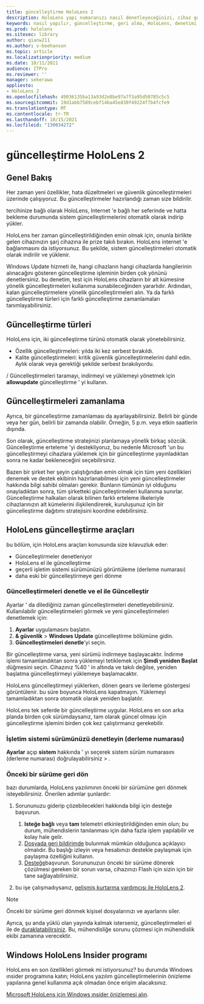 ```yaml
---
title: güncelleştirme HoloLens 2
description: HoloLens yapı numaranızı nasıl denetleyeceğinizi, cihaz güncelleştirmeleriyle güncel tutmaya, ınsiders programına katılmayı ve güncelleştirmeleri geri almayı öğrenin.
keywords: nasıl yapılır, güncelleştirme, geri alma, HoloLens, denetimi oluşturma, derleme numarası
ms.prod: hololens
ms.sitesec: library
author: qianw211
ms.author: v-beehanson
ms.topic: article
ms.localizationpriority: medium
ms.date: 10/11/2021
audience: ITPro
ms.reviewer: ''
manager: sekerawa
appliesto:
- HoloLens 2
ms.openlocfilehash: 49036135ba13a93d2e8be97a7f3a95d50785c5c5
ms.sourcegitcommit: 19d1abb7589cebf14ba45e830f49224f7b4fcfe9
ms.translationtype: MT
ms.contentlocale: tr-TR
ms.lasthandoff: 10/15/2021
ms.locfileid: "130034272"
---
```

# <a name="update-hololens-2"></a>güncelleştirme HoloLens 2

## <a name="overview"></a>Genel Bakış

Her zaman yeni özellikler, hata düzeltmeleri ve güvenlik güncelleştirmeleri üzerinde çalışıyoruz. Bu güncelleştirmeler hazırlandığı zaman size bildirilir.

tercihinize bağlı olarak HoloLens, Internet 'e bağlı her seferinde ve hatta bekleme durumunda sistem güncelleştirmelerini otomatik olarak indirip yükler.

HoloLens her zaman güncelleştirildiğinden emin olmak için, onunla birlikte gelen cihazınızın şarj cihazına ile prize takılı bırakın. HoloLens internet 'e bağlanmasını da istiyorsunuz. Bu şekilde, sistem güncelleştirmeleri otomatik olarak indirilir ve yüklenir. 

Windows Update hizmeti ile, hangi cihazların hangi cihazlarda hangilerinin alınacağını gösteren güncelleştirme işleminin birden çok yönünü denetlersiniz. bu denetim, test için HoloLens cihazların bir alt kümesine yönelik güncelleştirmeleri kullanıma sunabileceğinden yararlıdır. Ardından, kalan güncelleştirmelere yönelik güncelleştirmeleri alın. Ya da farklı güncelleştirme türleri için farklı güncelleştirme zamanlamaları tanımlayabilirsiniz.

## <a name="types-of-updates"></a>Güncelleştirme türleri

HoloLens için, iki güncelleştirme türünü otomatik olarak yönetebilirsiniz.

- Özellik güncelleştirmeleri: yılda iki kez serbest bırakıldı.
- Kalite güncelleştirmeleri: kritik güvenlik güncelleştirmelerini dahil edin. Aylık olarak veya gerektiği şekilde serbest bırakılıyordu.

 / Güncelleştirmeleri taramayı, indirmeyi ve yüklemeyi yönetmek için **allowupdate** güncelleştirme ' yi kullanın. 

## <a name="scheduling-updates"></a>Güncelleştirmeleri zamanlama

Ayrıca, bir güncelleştirme zamanlaması da ayarlayabilirsiniz. Belirli bir günde veya her gün, belirli bir zamanda olabilir. Örneğin, 5 p.m. veya etkin saatlerin dışında.

Son olarak, güncelleştirme stratejinizi planlamaya yönelik birkaç sözcük. Güncelleştirme erteleme 'yi destekliyoruz, bu nedenle Microsoft 'un bu güncelleştirmeyi cihazlara yüklemek için bir güncelleştirme yayınladıktan sonra ne kadar bekleneceğini seçebilirsiniz.

Bazen bir şirket her şeyin çalıştığından emin olmak için tüm yeni özellikleri denemek ve destek ekibinin hazırlanabilmesi için yeni güncelleştirmeler hakkında bilgi sahibi olmaları gerekir. Bunların tümünün iyi olduğunu onayladıktan sonra, tüm şirketteki güncelleştirmeleri kullanıma sunırlar. Güncelleştirme halkaları olarak bilinen farklı erteleme ilkeleriyle cihazlarınızın alt kümelerini ilişkilendirerek, kuruluşunuz için bir güncelleştirme dağıtımı stratejisini koordine edebilirsiniz.

## <a name="hololens-update-tools"></a>HoloLens güncelleştirme araçları

bu bölüm, için HoloLens araçları konusunda size kılavuzluk eder:

- Güncelleştirmeler denetleniyor
- HoloLens el ile güncelleştirme
- geçerli işletim sistemi sürümünüzü görüntüleme (derleme numarası)
- daha eski bir güncelleştirmeye geri dönme

### <a name="check-for-updates-and-manually-update"></a>Güncelleştirmeleri denetle ve el ile Güncelleştir

Ayarlar ' da dilediğiniz zaman güncelleştirmeleri denetleyebilirsiniz.  Kullanılabilir güncelleştirmeleri görmek ve yeni güncelleştirmeleri denetlemek için:

1. **Ayarlar** uygulamasını başlatın.
1. **& güvenlik**  >  **Windows Update** güncelleştirme bölümüne gidin.
1. **Güncelleştirmeleri denetle**’yi seçin.

Bir güncelleştirme varsa, yeni sürümü indirmeye başlayacaktır. İndirme işlemi tamamlandıktan sonra yüklemeyi tetiklemek için **Şimdi yeniden Başlat** düğmesini seçin. Cihazınız %40 ' in altında ve takılı değilse, yeniden başlatma güncelleştirmeyi yüklemeye başlamacaktır.

HoloLens güncelleştirmeyi yüklerken, dönen gears ve ilerleme göstergesi görüntülenir. bu süre boyunca HoloLens kapatmayın. Yüklemeyi tamamladıktan sonra otomatik olarak yeniden başlatılır.

HoloLens tek seferde bir güncelleştirme uygular.  HoloLens en son arka planda birden çok sürümdaysanız, tam olarak güncel olması için güncelleştirme işlemini birden çok kez çalıştırmanız gerekebilir.

### <a name="check-your-operating-system-version-build-number"></a>İşletim sistemi sürümünüzü denetleyin (derleme numarası)

**Ayarlar** açıp **sistem** hakkında ' yı seçerek sistem sürüm numarasını (derleme numarası) doğrulayabilirsiniz  >  .

### <a name="go-back-to-a-previous-version"></a>Önceki bir sürüme geri dön

bazı durumlarda, HoloLens yazılımının önceki bir sürümüne geri dönmek isteyebilirsiniz. Önerilen adımlar şunlardır:

1. Sorununuzu giderip çözebilecekleri hakkında bilgi için desteğe başvurun.
    1. **Isteğe bağlı** veya **tam** telemetri etkinleştirildiğinden emin olun; bu durum, mühendislerin tanılanması için daha fazla işlem yapılabilir ve kolay hale gelir.
    1. [Dosyada geri bildirimde](hololens-feedback.md) bulunmak mümkün olduğunca açıklayıcı olmalıdır. Bu başlığı izleyin veya hesabınızı destekle paylaşmak için paylaşma özelliğini kullanın.
    1. [Desteğe](https://aka.ms/hlsupport)başvurun. Sorununuzun önceki bir sürüme dönerek çözülmesi gereken bir sorun varsa, cihazınızı Flash için sizin için bir tane sağlayabilirsiniz.

1. bu işe çalışmadıysanız, [gelişmiş kurtarma yardımcısı ile HoloLens 2](hololens-recovery.md#clean-reflash-the-device).

> [!NOTE]
> Önceki bir sürüme geri dönmek kişisel dosyalarınızı ve ayarlarını siler.

Ayrıca, şu anda yüklü olan yayında kalmak isterseniz, güncelleştirmeleri el ile de [duraklatabilirsiniz](hololens-updates.md#pause-updates-via-device). Bu, mühendisliğe sorunu çözmesi için mühendislik ekibi zamanına verecektir.

## <a name="windows-insider-program-on-hololens"></a>Windows HoloLens Insider programı

HoloLens en son özellikleri görmek mi istiyorsunuz?  bu durumda Windows ınsider programına katın; HoloLens yazılım güncelleştirmelerinin önizleme yapılarına genel kullanıma açık olmadan önce erişim alacaksınız.

[Microsoft HoloLens için Windows ınsider önizlemesi alın](hololens-insider.md).